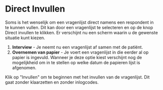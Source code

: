 # Direct Invullen

<screenshot src="/screenshots/epd/measure-direct-invullen.png" />

Soms is het wenselijk om een vragenlijst direct namens een respondent in te kunnen vullen. Dit kan door een vragenlijst te selecteren en op de knop Direct invullen te klikken. Er verschijnt nu een scherm waarin u de gewenste situatie kunt kiezen.

1. **Interview** - Je neemt nu een vragenlijst af samen met de patiënt.
2. **Overnemen van papier** - Je voert een vragenlijst in die eerder al op papier is ingevuld. Wanneer je deze optie kiest verschijnt nog de mogelijkheid om in te stellen op welke datum de papieren lijst is afgenomen.

Klik op "Invullen" om te beginnen met het invullen van de vragenlijst. Dit gaat zonder klaarzetten en zonder inlogcodes.
